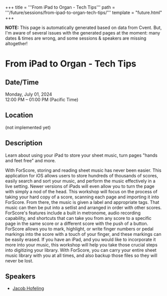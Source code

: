 +++
title = '''From iPad to Organ - Tech Tips'''
path = '''/future/sessions/from-ipad-to-organ-tech-tips/'''
template = "future.html"
+++

<p class="todo">
<strong>NOTE:</strong> This page is automatically generated based on data from Cvent.
But, I'm aware of several issues with the generated pages at the moment:
many dates & times are wrong, and some sessions & speakers are missing altogether!
</p>

<h1>From iPad to Organ - Tech Tips</h1>
<h2>Date/Time</h2>
<p>Monday, July 01, 2024<br>
12:00 PM – 01:00 PM (Pacific Time)</p>
<h2>Location</h2>
(not implemented yet)
<h2>Description</h2>
Learn about using your iPad to store your sheet music, turn pages "hands and feet free" and more.

With ForScore, storing and reading sheet music has never been easier. This application for iOS allows users to store hundreds of thousands of scores, easily search and sort your music, and perform the music effectively in a live setting. Newer versions of iPads will even allow you to turn the page with simply a nod of the head. This workshop will focus on the process of taking your hard copy of a score, scanning each page and importing it into ForScore. From there, the music is given a label and appropriate tags. That music can then be put into a setlist and arranged in order with other scores. ForScore's features include a built in metronome, audio recording capability, and shortcuts that can take you from any score to a specific page in the same score or a different score with the push of a button. ForScore allows you to mark, highlight, or write finger numbers or pedal markings into the score with a touch of your finger, and these markings can be easily erased. If you have an iPad, and you would like to incorporate it more into your music, this workshop will help you take those crucial steps into digitizing your library. With ForScore, you can carry your entire sheet music library with you at all times, and also backup those files so they will never be lost.
<h2>Speakers</h2>
<ul><li><a href="/future/performers/jacob-hofeling/">Jacob Hofeling</a></li>

